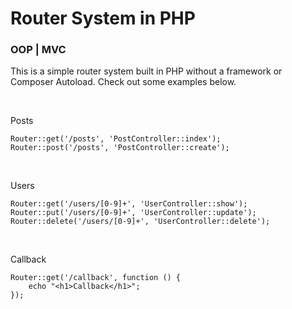 # Router System in PHP

### OOP | MVC

This is a simple router system built in PHP without a framework or Composer Autoload. Check out some examples below.


</br>

Posts
```
Router::get('/posts', 'PostController::index');
Router::post('/posts', 'PostController::create');
```
</br>

Users
````
Router::get('/users/[0-9]+', 'UserController::show');
Router::put('/users/[0-9]+', 'UserController::update');
Router::delete('/users/[0-9]+', 'UserController::delete');
````
</br>

Callback
````
Router::get('/callback', function () {
    echo "<h1>Callback</h1>";
});
````
</br>
